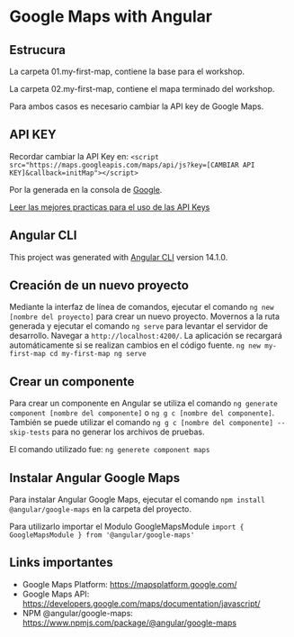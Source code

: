 # Google Maps with Angular

## Estrucura
La carpeta 01.my-first-map, contiene la base para el workshop.

La carpeta 02.my-first-map, contiene el mapa terminado del workshop.

Para ambos casos es necesario cambiar la API key de Google Maps.

## API KEY

Recordar cambiar la API Key en: 
`<script src="https://maps.googleapis.com/maps/api/js?key=[CAMBIAR API KEY]&callback=initMap"></script>`

Por la generada en la consola de [Google](https://console.cloud.google.com/).

[Leer las mejores practicas para el uso de las API Keys](https://cloud.google.com/docs/authentication/api-keys)


## Angular CLI
This project was generated with [Angular CLI](https://github.com/angular/angular-cli) version 14.1.0.

## Creación de un nuevo proyecto

Mediante la interfaz de línea de comandos, ejecutar el comando `ng new [nombre del proyecto]` para crear un nuevo proyecto. Movernos a la ruta generada y ejecutar el comando `ng serve` para levantar el servidor de desarrollo. Navegar a `http://localhost:4200/`. La aplicación se recargará automáticamente si se realizan cambios en el código fuente.
`
ng new my-first-map
cd my-first-map
ng serve
`
## Crear un componente
Para crear un componente en Angular se utiliza el comando `ng generate component [nombre del componente]` o `ng g c [nombre del componente]`. También se puede utilizar el comando `ng g c [nombre del componente] --skip-tests` para no generar los archivos de pruebas.

El comando utilizado fue: `ng generete component maps`

## Instalar Angular Google Maps
Para instalar Angular Google Maps, ejecutar el comando `npm install @angular/google-maps` en la carpeta del proyecto.

Para utilizarlo importar el Modulo GoogleMapsModule 
`import { GoogleMapsModule } from '@angular/google-maps'`


## Links importantes

- Google Maps Platform: https://mapsplatform.google.com/
- Google Maps API: https://developers.google.com/maps/documentation/javascript/
- NPM @angular/google-maps: https://www.npmjs.com/package/@angular/google-maps
